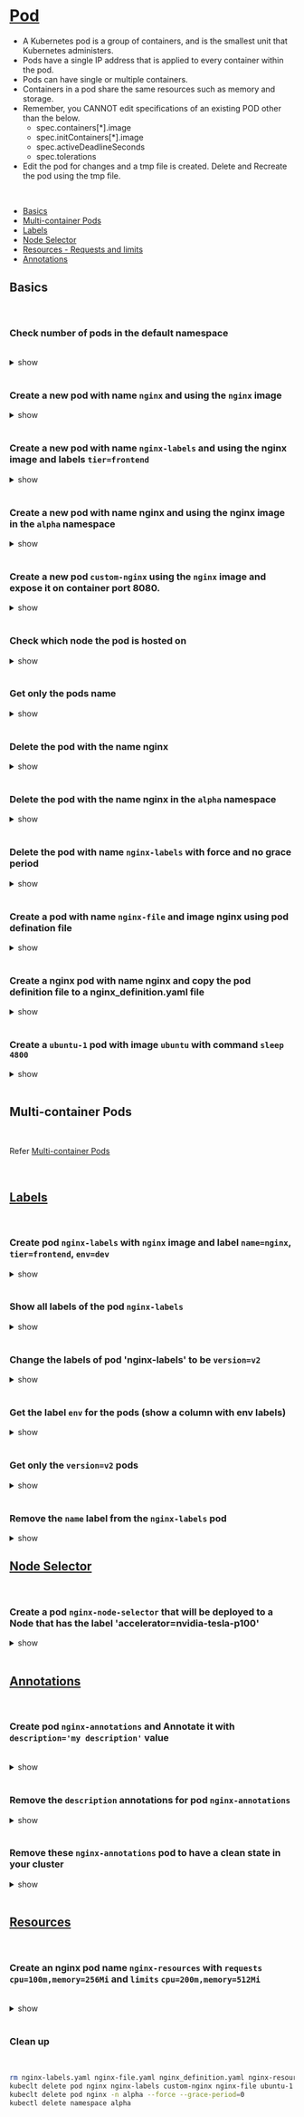 # [Pod](https://kubernetes.io/docs/concepts/workloads/pods/)

 - A Kubernetes pod is a group of containers, and is the smallest unit that Kubernetes administers. 
 - Pods have a single IP address that is applied to every container within the pod.
 - Pods can have single or multiple containers.
 - Containers in a pod share the same resources such as memory and storage.
 - Remember, you CANNOT edit specifications of an existing POD other than the below.
   - spec.containers[*].image
   - spec.initContainers[*].image
   - spec.activeDeadlineSeconds
   - spec.tolerations
 -  Edit the pod for changes and a tmp file is created. Delete and Recreate the pod using the tmp file.

<br />

 - [Basics](#basics)
 - [Multi-container Pods](#multi-container-pods)
 - [Labels](#labels)
 - [Node Selector](#node-selector)
 - [Resources - Requests and limits](#resources)
 - [Annotations](#annotations)

## Basics

<br />

### Check number of pods in the default namespace

<br />

<details><summary>show</summary><p>

```bash
kubectl get pods
# OR
kubectl get po
```
</p></details>

<br />

### Create a new pod with name `nginx` and using the `nginx` image

<details><summary>show</summary><p>

```bash
kubectl run nginx --image=nginx
```

</p></details>

<br />

### Create a new pod with name `nginx-labels` and using the nginx image and labels `tier=frontend`

<details><summary>show</summary><p>

```bash
kubectl run nginx-labels --image=nginx --labels=tier=frontend
```

```bash
# verification
kubectl get pod nginx-labels --show-labels
# NAME           READY   STATUS    RESTARTS   AGE   LABELS
# nginx-labels   1/1     Running   0          16s   tier=frontend
```

</p></details>

<br />

### Create a new pod with name nginx and using the nginx image in the `alpha` namespace

<details><summary>show</summary><p>

```bash
kubectl create namespace alpha
kubectl run nginx --image=nginx --namespace=alpha
```

</p></details>

<br />

### Create a new pod `custom-nginx` using the `nginx` image and expose it on container port 8080.

<details><summary>show</summary><p>

```bash
kubectl run custom-nginx --image=nginx --port=8080
```

</p></details>

<br />

### Check which node the pod is hosted on 

<details><summary>show</summary><p>

```bash
kubectl get pods -o wide
``` 

</p></details>

<br />

### Get only the pods name

<details><summary>show</summary><p>

```bash
kubectl get pods -o name
```

</p></details>

<br />

### Delete the pod with the name nginx

<details><summary>show</summary><p>

```bash
kubectl delete pod nginx
```

</p></details>

<br />

### Delete the pod with the name nginx in the `alpha` namespace

<details><summary>show</summary><p>

```bash
kubectl delete pod nginx --namespace=alpha
```

</p></details>

<br />

### Delete the pod with name `nginx-labels` with force and no grace period

<details><summary>show</summary><p>

```bash
kubectl delete pod nginx-labels --force --grace-period=0
```

</p></details>

<br />

### Create a pod with name `nginx-file` and image nginx using pod defination file

<details><summary>show</summary><p>

```bash
kubectl run nginx-file --image=nginx --dry-run=client -o yaml > nginx-file.yaml
kubectl apply -f nginx-file.yaml
```
</p></details>

<br />

### Create a nginx pod with name nginx and copy the pod definition file to a nginx_definition.yaml file

<details><summary>show</summary><p>

```bash
kubectl run nginx --image=nginx
kubectl get nginx -o yaml > nginx_definition.yaml
```

</p></details>

<br />

### Create a `ubuntu-1` pod with image `ubuntu` with command `sleep 4800`

<details><summary>show</summary><p>

```bash
kubectl run ubuntu-1 --image=ubuntu --command sleep 4800
```

</p></details>

<br />

## Multi-container Pods

<br />

Refer [Multi-container Pods](multi_container_pods.md)

<br />

## [Labels](https://kubernetes.io/docs/concepts/overview/working-with-objects/labels)

<br />

### Create pod `nginx-labels` with `nginx` image and label `name=nginx`, `tier=frontend`, `env=dev`

<details><summary>show</summary><p>

`kubectl run nginx-labels --image=nginx --labels=name=nginx,tier=frontend,env=dev,version=v1`

OR

```yaml
cat << EOF > nginx-labels.yaml
apiVersion: v1
kind: Pod
metadata:
  labels:
    env: dev
    name: nginx
    tier: frontend
    version: v1
  name: nginx-labels
spec:
  containers:
  - image: nginx
    name: nginx
EOF

kubectl apply -f nginx-labels.yaml
```

</p></details>

<br />

### Show all labels of the pod `nginx-labels`

<details><summary>show</summary><p>

```bash
kubectl get pod nginx-labels --show-labels
# NAME           READY   STATUS    RESTARTS   AGE   LABELS
# nginx-labels   1/1     Running   0          26s   env=dev,name=nginx,tier=frontend,version=v1
```

</p></details> 

<br />

### Change the labels of pod 'nginx-labels' to be `version=v2`

<details><summary>show</summary><p>

```bash
kubectl label pod nginx-labels version=v2 --overwrite

kubectl get pod nginx-labels --show-labels
# NAME           READY   STATUS    RESTARTS   AGE    LABELS
# nginx-labels   1/1     Running   0          110s   env=dev,name=nginx,tier=frontend,version=v2
```

</p></details> 

<br />

### Get the label `env` for the pods (show a column with env labels)

<details><summary>show</summary><p>

```bash
kubectl get pod -L env
# OR  
kubectl get pod --label-columns=env
```

</p></details> 

<br />

### Get only the `version=v2` pods

<details><summary>show</summary><p>

```bash
kubectl get pod -l version=v2
# OR  
kubectl get pod -l 'version in (v2)'
OR  
kubectl get pod --selector=version=v2
```

</p></details> 

<br />

### Remove the `name` label from the `nginx-labels` pod

<details><summary>show</summary><p>

```bash
kubectl label pod nginx-labels name-

kubectl get pod nginx-labels --show-labels
NAME           READY   STATUS    RESTARTS   AGE     LABELS
nginx-labels   1/1     Running   0          4m49s   env=dev,tier=frontend,version=v2
```

</p></details> 

## [Node Selector](https://kubernetes.io/docs/concepts/scheduling-eviction/assign-pod-node/)

<br />

### Create a pod `nginx-node-selector` that will be deployed to a Node that has the label 'accelerator=nvidia-tesla-p100'

<details><summary>show</summary><p>

Add the label to a node:

```bash
kubectl label nodes node01 accelerator=nvidia-tesla-p100
```

We can use the 'nodeSelector' property on the Pod YAML:

```yaml
cat << EOF > nginx-node-selector.yaml
apiVersion: v1
kind: Pod
metadata:
  name: nginx-node-selector
spec:
  containers:
    - name: nginx-node-selector
      image: nginx
  nodeSelector: # add this
    accelerator: nvidia-tesla-p100 # the selection label
EOF

kubectl apply -f nginx-node-selector.yaml
```

OR

Use node affinity (https://kubernetes.io/docs/tasks/configure-pod-container/assign-pods-nodes-using-node-affinity/#schedule-a-pod-using-required-node-affinity)

```yaml
cat << EOF > nginx-node-selector.yaml
apiVersion: v1
kind: Pod
metadata:
  name: affinity-pod
spec:
  affinity:
    nodeAffinity:
      requiredDuringSchedulingIgnoredDuringExecution:
        nodeSelectorTerms:
        - matchExpressions:
          - key: accelerator
            operator: In
            values:
            - nvidia-tesla-p100
  containers:
    - name: nginx-node-selector
      image: nginx
EOF

kubectl apply -f nginx-node-selector.yaml

```

</p></details> 

<br />

## [Annotations](https://kubernetes.io/docs/concepts/overview/working-with-objects/annotations/)

<br />

### Create pod `nginx-annotations` and Annotate it with `description='my description'` value

<br />

<details><summary>show</summary><p>

```bash
kubectl run nginx-annotations --image nginx
kubectl annotate pod nginx-annotations description='my description'
```

</p></details> 

<br />

<!-- 
### Check the annotations for pod nginx-annotations

<details><summary>show</summary><p>

```bash
kubectl annotate pod nginx-annotations --list
```
  
</p></details> 

<br />
-->

### Remove the `description` annotations for pod `nginx-annotations` 

<details><summary>show</summary><p>

```bash
kubectl annotate pod nginx-annotations description-
```

</p></details> 

<br /> 

### Remove these `nginx-annotations` pod to have a clean state in your cluster

<details><summary>show</summary><p>

```bash
kubectl delete pod nginx-annotations --force
```

</p></details> 

<br />

## [Resources](https://kubernetes.io/docs/concepts/configuration/manage-resources-containers/)

<br />

### Create an nginx pod name `nginx-resources` with `requests` `cpu=100m,memory=256Mi` and `limits` `cpu=200m,memory=512Mi`

<br />

<details><summary>show</summary><p>

```bash
kubectl run nginx-resources --image=nginx --restart=Never --requests='cpu=100m,memory=256Mi' --limits='cpu=200m,memory=512Mi'
```

OR 

```yaml
cat << EOF > nginx-resources.yaml
apiVersion: v1
kind: Pod
metadata:
  creationTimestamp: null
  labels:
    run: nginx-resources
  name: nginx-resources
spec:
  containers:
  - image: nginx
    name: nginx-resources
    resources:
      limits:
        cpu: 200m
        memory: 512Mi
      requests:
        cpu: 100m
        memory: 256Mi
  dnsPolicy: ClusterFirst
  restartPolicy: Never
status: {}
EOF

kubectl apply -f nginx-resources.yaml
```

</p>
</details>

<br />

### Clean up 

<br />

```bash
rm nginx-labels.yaml nginx-file.yaml nginx_definition.yaml nginx-resources.yaml
kubeclt delete pod nginx nginx-labels custom-nginx nginx-file ubuntu-1 nginx-node-selector nginx-annotations nginx-resources --force --grace-period=0
kubeclt delete pod nginx -n alpha --force --grace-period=0
kubectl delete namespace alpha
```